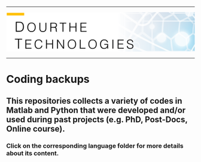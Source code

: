 ___

<a href='http://www.dourthe.tech'> <img src='Dourthe_Technologies_Headers.png' /></a>
___

# Coding backups

## This repositories collects a variety of codes in Matlab and Python that were developed and/or used during past projects (e.g. PhD, Post-Docs, Online course).

### Click on the corresponding language folder for more details about its content.
